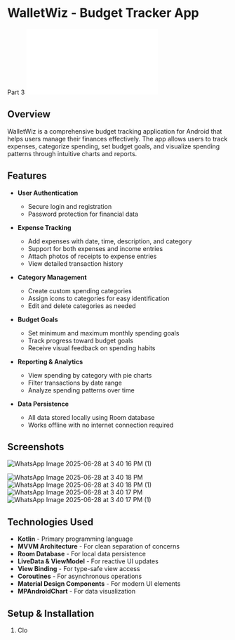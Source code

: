 # WalletWiz - Budget Tracker App
Part 3
![WalletWiz Logo](app/src/main/res/drawable/ic_wallet.xml)

## Overview

WalletWiz is a comprehensive budget tracking application for Android that helps users manage their finances effectively. The app allows users to track expenses, categorize spending, set budget goals, and visualize spending patterns through intuitive charts and reports.

## Features

- **User Authentication**
  - Secure login and registration
  - Password protection for financial data

- **Expense Tracking**
  - Add expenses with date, time, description, and category
  - Support for both expenses and income entries
  - Attach photos of receipts to expense entries
  - View detailed transaction history

- **Category Management**
  - Create custom spending categories
  - Assign icons to categories for easy identification
  - Edit and delete categories as needed

- **Budget Goals**
  - Set minimum and maximum monthly spending goals
  - Track progress toward budget goals
  - Receive visual feedback on spending habits

- **Reporting & Analytics**
  - View spending by category with pie charts
  - Filter transactions by date range
  - Analyze spending patterns over time

- **Data Persistence**
  - All data stored locally using Room database
  - Works offline with no internet connection required

## Screenshots
![WhatsApp Image 2025-06-28 at 3 40 16 PM (1)](https://github.com/user-attachments/assets/c828cf19-0686-4a0e-a7b1-93beade08f44)

![WhatsApp Image 2025-06-28 at 3 40 18 PM](https://github.com/user-attachments/assets/30c964be-65c1-4911-9f2f-eee0d8fbb9b9)
![WhatsApp Image 2025-06-28 at 3 40 18 PM (1)](https://github.com/user-attachments/assets/28322dc0-3cf6-43cf-a656-2b7d7bb69574)
![WhatsApp Image 2025-06-28 at 3 40 17 PM](https://github.com/user-attachments/assets/fc0bec8e-f0d6-46f3-ae17-bbba25525a6f)
![WhatsApp Image 2025-06-28 at 3 40 17 PM (1)](https://github.com/user-attachments/assets/f23fb06e-a22b-4124-ad38-ae4824b0150b)




## Technologies Used

- **Kotlin** - Primary programming language
- **MVVM Architecture** - For clean separation of concerns
- **Room Database** - For local data persistence
- **LiveData & ViewModel** - For reactive UI updates
- **View Binding** - For type-safe view access
- **Coroutines** - For asynchronous operations
- **Material Design Components** - For modern UI elements
- **MPAndroidChart** - For data visualization

## Setup & Installation

1. Clo
